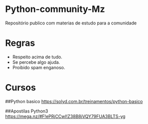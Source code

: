 # Python-community-Mz
Repositório publico com materias de estudo para a comunidade 

# Regras
- Respeito acima de tudo.
- Se percebe algo ajuda.
- Proibido spam enganoso.

# Cursos
##Python basico
https://solyd.com.br/treinamentos/python-basico

##Apostilas Python3
https://mega.nz/#F!ePRjCCwI!Z38B8jVQY79FUA3BLTS-yg

